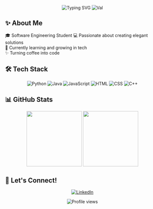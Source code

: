 <div align="center">
  <img src="https://readme-typing-svg.herokuapp.com?font=Poppins&size=30&pause=1000&color=781e44&center=true&vCenter=true&width=460&lines=I'm+Val+,+your+favorite+nerdy+gal;Welcome+to+my+Profile!" alt="Typing SVG" />
  <img src="https://media1.tenor.com/m/fFUaQ62gNx8AAAAC/demon-girl-demon-transformation.gif" alt="Val"/>
</div>

## ✨ About Me 

🎓 Software Engineering Student
💻 Passionate about creating elegant solutions  
🌱 Currently learning and growing in tech  
✨ Turning coffee into code  

## 🛠️ Tech Stack

<div align="center">
  
  ![Python](https://img.shields.io/badge/-Python-FFB6C1?style=for-the-badge&logo=python)
  ![Java](https://img.shields.io/badge/-Java-FFB6C1?style=for-the-badge&logo=java)
  ![JavaScript](https://img.shields.io/badge/-JavaScript-FFB6C1?style=for-the-badge&logo=javascript)
  ![HTML](https://img.shields.io/badge/-HTML5-FFB6C1?style=for-the-badge&logo=html5)
  ![CSS](https://img.shields.io/badge/-CSS3-FFB6C1?style=for-the-badge&logo=css3)
  ![C++](https://img.shields.io/badge/-C++-FFB6C1?style=for-the-badge&logo=c++)
  
</div>

## 📊 GitHub Stats

<div align="center">
  <img height="180em" src="https://github-readme-stats.vercel.app/api?username=its-cutie-valerie&show_icons=true&theme=dracula&include_all_commits=true&count_private=true"/>
  <img height="180em" src="https://github-readme-stats.vercel.app/api/top-langs/?username=its-cutie-valerie&layout=compact&langs_count=7&theme=dracula"/>
</div>

## 🌸 Let's Connect!

<div align="center">
  
[![LinkedIn](https://img.shields.io/badge/-LinkedIn-FFB6C1?style=for-the-badge&logo=linkedin)](https://linkedin.com/in/valérie-nováková-a68960317)

  
</div>

<div align="center">
  <img src="https://komarev.com/ghpvc/?username=its-cutie-valerie&color=FFB6C1&style=flat-square&label=Profile+Views" alt="Profile views"/>
</div>